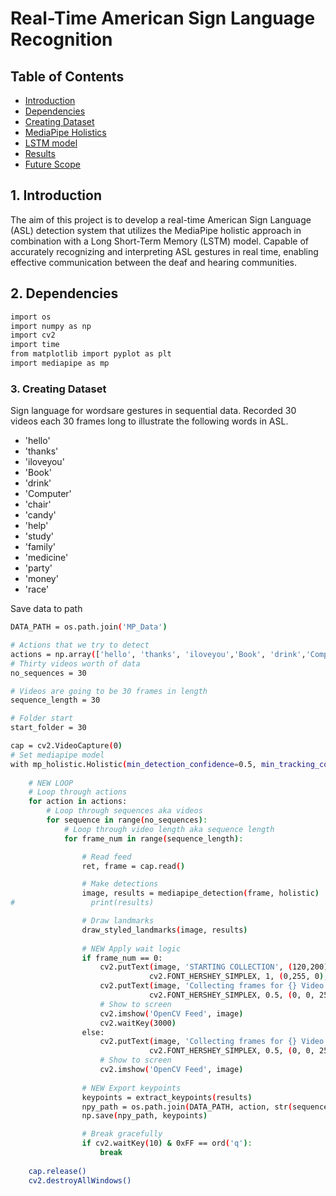 # Real-Time American Sign Language Recognition





  
## Table of Contents
- [Introduction](#introduction)
- [Dependencies](#dependencies)
- [Creating Dataset](#dataset)
- [MediaPipe Holistics](#mediapipe-holistics)
- [LSTM model](#lstm-model)
- [Results](#results)
- [Future Scope](#future-scope)

## 1. Introduction

The aim of this project is to develop a real-time American Sign Language (ASL) detection system that utilizes the MediaPipe holistic approach in combination with a Long Short-Term Memory (LSTM) model. Capable of accurately recognizing and interpreting ASL gestures in real time, enabling effective communication between the deaf and hearing communities.

## 2. Dependencies

```bash
import os
import numpy as np
import cv2
import time
from matplotlib import pyplot as plt
import mediapipe as mp
```

### 3. Creating Dataset

Sign language for wordsare gestures in sequential data.
Recorded 30 videos each 30 frames long to illustrate the following words in ASL.

- 'hello'
- 'thanks'
- 'iloveyou'
- 'Book'
- 'drink'
- 'Computer'
-  'chair'
-  'candy'
-  'help'
-  'study'
-  'family'
-  'medicine'
-  'party'
-  'money'
-  'race'

Save data to path 

```bash
DATA_PATH = os.path.join('MP_Data') 

# Actions that we try to detect
actions = np.array(['hello', 'thanks', 'iloveyou','Book', 'drink','Computer', 'chair','candy','help','study','family','medicine','party','money','race'])
# Thirty videos worth of data
no_sequences = 30

# Videos are going to be 30 frames in length
sequence_length = 30

# Folder start
start_folder = 30
```


```bash
cap = cv2.VideoCapture(0)
# Set mediapipe model 
with mp_holistic.Holistic(min_detection_confidence=0.5, min_tracking_confidence=0.5) as holistic:
    
    # NEW LOOP
    # Loop through actions
    for action in actions:
        # Loop through sequences aka videos
        for sequence in range(no_sequences):
            # Loop through video length aka sequence length
            for frame_num in range(sequence_length):

                # Read feed
                ret, frame = cap.read()

                # Make detections
                image, results = mediapipe_detection(frame, holistic)
#                 print(results)

                # Draw landmarks
                draw_styled_landmarks(image, results)
                
                # NEW Apply wait logic
                if frame_num == 0: 
                    cv2.putText(image, 'STARTING COLLECTION', (120,200), #(x,y)
                               cv2.FONT_HERSHEY_SIMPLEX, 1, (0,255, 0), 4, cv2.LINE_AA)
                    cv2.putText(image, 'Collecting frames for {} Video Number {}'.format(action, sequence), (15,12), 
                               cv2.FONT_HERSHEY_SIMPLEX, 0.5, (0, 0, 255), 1, cv2.LINE_AA)
                    # Show to screen
                    cv2.imshow('OpenCV Feed', image)
                    cv2.waitKey(3000)
                else: 
                    cv2.putText(image, 'Collecting frames for {} Video Number {}'.format(action, sequence), (15,12), 
                               cv2.FONT_HERSHEY_SIMPLEX, 0.5, (0, 0, 255), 1, cv2.LINE_AA)
                    # Show to screen
                    cv2.imshow('OpenCV Feed', image)
                
                # NEW Export keypoints
                keypoints = extract_keypoints(results)
                npy_path = os.path.join(DATA_PATH, action, str(sequence), str(frame_num))
                np.save(npy_path, keypoints)

                # Break gracefully
                if cv2.waitKey(10) & 0xFF == ord('q'):
                    break
                    
    cap.release()
    cv2.destroyAllWindows()
```
